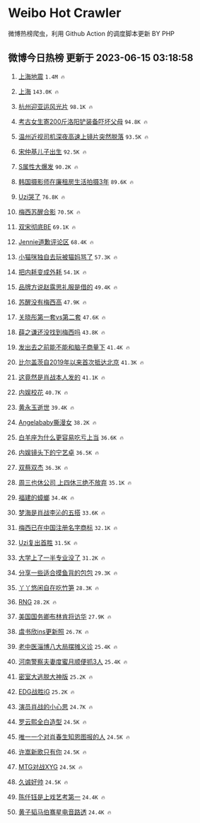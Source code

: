 # Weibo Hot Crawler 



微博热榜爬虫，利用 Github Action 的调度脚本更新 BY PHP 


## 微博今日热榜 更新于 2023-06-15 03:18:58 
1. [上海地震](https://s.weibo.com/weibo?q=%E4%B8%8A%E6%B5%B7%E5%9C%B0%E9%9C%87&t=31&band_rank=1&Refer=top) `1.4M 🔥` 

1. [上海](https://s.weibo.com/weibo?q=%E4%B8%8A%E6%B5%B7&t=31&band_rank=2&Refer=top) `143.0K 🔥` 

1. [杭州迎亚运风光片](https://s.weibo.com/weibo?q=%23%E6%9D%AD%E5%B7%9E%E8%BF%8E%E4%BA%9A%E8%BF%90%E9%A3%8E%E5%85%89%E7%89%87%23&t=31&band_rank=3&Refer=top) `98.1K 🔥` 

1. [考古女生寄200斤洛阳铲装备吓坏父母](https://s.weibo.com/weibo?q=%23%E8%80%83%E5%8F%A4%E5%A5%B3%E7%94%9F%E5%AF%84200%E6%96%A4%E6%B4%9B%E9%98%B3%E9%93%B2%E8%A3%85%E5%A4%87%E5%90%93%E5%9D%8F%E7%88%B6%E6%AF%8D%23&t=31&band_rank=4&Refer=top) `94.8K 🔥` 

1. [温州近视司机深夜高速上镜片突然脱落](https://s.weibo.com/weibo?q=%23%E6%B8%A9%E5%B7%9E%E8%BF%91%E8%A7%86%E5%8F%B8%E6%9C%BA%E6%B7%B1%E5%A4%9C%E9%AB%98%E9%80%9F%E4%B8%8A%E9%95%9C%E7%89%87%E7%AA%81%E7%84%B6%E8%84%B1%E8%90%BD%23&t=31&band_rank=5&Refer=top) `93.5K 🔥` 

1. [宋仲基儿子出生](https://s.weibo.com/weibo?q=%23%E5%AE%8B%E4%BB%B2%E5%9F%BA%E5%84%BF%E5%AD%90%E5%87%BA%E7%94%9F%23&t=31&band_rank=6&Refer=top) `92.5K 🔥` 

1. [S属性大爆发](https://s.weibo.com/weibo?q=S%E5%B1%9E%E6%80%A7%E5%A4%A7%E7%88%86%E5%8F%91&t=31&band_rank=7&Refer=top) `90.2K 🔥` 

1. [韩国摄影师在廉租房生活拍摄3年](https://s.weibo.com/weibo?q=%E9%9F%A9%E5%9B%BD%E6%91%84%E5%BD%B1%E5%B8%88%E5%9C%A8%E5%BB%89%E7%A7%9F%E6%88%BF%E7%94%9F%E6%B4%BB%E6%8B%8D%E6%91%843%E5%B9%B4&t=31&band_rank=8&Refer=top) `89.6K 🔥` 

1. [Uzi哭了](https://s.weibo.com/weibo?q=Uzi%E5%93%AD%E4%BA%86&t=31&band_rank=9&Refer=top) `76.8K 🔥` 

1. [梅西苏醒合影](https://s.weibo.com/weibo?q=%23%E6%A2%85%E8%A5%BF%E8%8B%8F%E9%86%92%E5%90%88%E5%BD%B1%23&t=31&band_rank=10&Refer=top) `70.5K 🔥` 

1. [双宋彻底BE](https://s.weibo.com/weibo?q=%E5%8F%8C%E5%AE%8B%E5%BD%BB%E5%BA%95BE&t=31&band_rank=11&Refer=top) `69.1K 🔥` 

1. [Jennie道歉评论区](https://s.weibo.com/weibo?q=%23Jennie%E9%81%93%E6%AD%89%E8%AF%84%E8%AE%BA%E5%8C%BA%23&t=31&band_rank=12&Refer=top) `68.4K 🔥` 

1. [小猫咪独自去玩被猫妈骂了](https://s.weibo.com/weibo?q=%E5%B0%8F%E7%8C%AB%E5%92%AA%E7%8B%AC%E8%87%AA%E5%8E%BB%E7%8E%A9%E8%A2%AB%E7%8C%AB%E5%A6%88%E9%AA%82%E4%BA%86&t=31&band_rank=13&Refer=top) `57.3K 🔥` 

1. [把内耗变成外耗](https://s.weibo.com/weibo?q=%E6%8A%8A%E5%86%85%E8%80%97%E5%8F%98%E6%88%90%E5%A4%96%E8%80%97&t=31&band_rank=14&Refer=top) `54.1K 🔥` 

1. [品牌方说赵露思礼服是借的](https://s.weibo.com/weibo?q=%23%E5%93%81%E7%89%8C%E6%96%B9%E8%AF%B4%E8%B5%B5%E9%9C%B2%E6%80%9D%E7%A4%BC%E6%9C%8D%E6%98%AF%E5%80%9F%E7%9A%84%23&t=31&band_rank=15&Refer=top) `49.4K 🔥` 

1. [苏醒没有梅西高](https://s.weibo.com/weibo?q=%23%E8%8B%8F%E9%86%92%E6%B2%A1%E6%9C%89%E6%A2%85%E8%A5%BF%E9%AB%98%23&t=31&band_rank=16&Refer=top) `47.9K 🔥` 

1. [关晓彤第一套vs第二套](https://s.weibo.com/weibo?q=%23%E5%85%B3%E6%99%93%E5%BD%A4%E7%AC%AC%E4%B8%80%E5%A5%97vs%E7%AC%AC%E4%BA%8C%E5%A5%97%23&t=31&band_rank=17&Refer=top) `47.6K 🔥` 

1. [薛之谦还没找到梅西吗](https://s.weibo.com/weibo?q=%23%E8%96%9B%E4%B9%8B%E8%B0%A6%E8%BF%98%E6%B2%A1%E6%89%BE%E5%88%B0%E6%A2%85%E8%A5%BF%E5%90%97%23&t=31&band_rank=18&Refer=top) `43.8K 🔥` 

1. [发出去之前能不能和脑子商量下](https://s.weibo.com/weibo?q=%E5%8F%91%E5%87%BA%E5%8E%BB%E4%B9%8B%E5%89%8D%E8%83%BD%E4%B8%8D%E8%83%BD%E5%92%8C%E8%84%91%E5%AD%90%E5%95%86%E9%87%8F%E4%B8%8B&t=31&band_rank=19&Refer=top) `41.4K 🔥` 

1. [比尔盖茨自2019年以来首次抵达北京](https://s.weibo.com/weibo?q=%23%E6%AF%94%E5%B0%94%E7%9B%96%E8%8C%A8%E8%87%AA2019%E5%B9%B4%E4%BB%A5%E6%9D%A5%E9%A6%96%E6%AC%A1%E6%8A%B5%E8%BE%BE%E5%8C%97%E4%BA%AC%23&t=31&band_rank=20&Refer=top) `41.3K 🔥` 

1. [这竟然是肖战本人发的](https://s.weibo.com/weibo?q=%23%E8%BF%99%E7%AB%9F%E7%84%B6%E6%98%AF%E8%82%96%E6%88%98%E6%9C%AC%E4%BA%BA%E5%8F%91%E7%9A%84%23&t=31&band_rank=21&Refer=top) `41.1K 🔥` 

1. [内娱校花](https://s.weibo.com/weibo?q=%23%E5%86%85%E5%A8%B1%E6%A0%A1%E8%8A%B1%23&t=31&band_rank=22&Refer=top) `40.7K 🔥` 

1. [黄永玉逝世](https://s.weibo.com/weibo?q=%23%E9%BB%84%E6%B0%B8%E7%8E%89%E9%80%9D%E4%B8%96%23&t=31&band_rank=23&Refer=top) `39.4K 🔥` 

1. [Angelababy撕漫女](https://s.weibo.com/weibo?q=%23Angelababy%E6%92%95%E6%BC%AB%E5%A5%B3%23&t=31&band_rank=24&Refer=top) `38.2K 🔥` 

1. [白羊座为什么更容易吃亏上当](https://s.weibo.com/weibo?q=%E7%99%BD%E7%BE%8A%E5%BA%A7%E4%B8%BA%E4%BB%80%E4%B9%88%E6%9B%B4%E5%AE%B9%E6%98%93%E5%90%83%E4%BA%8F%E4%B8%8A%E5%BD%93&t=31&band_rank=25&Refer=top) `36.6K 🔥` 

1. [内娱镜头下的宁艺卓](https://s.weibo.com/weibo?q=%23%E5%86%85%E5%A8%B1%E9%95%9C%E5%A4%B4%E4%B8%8B%E7%9A%84%E5%AE%81%E8%89%BA%E5%8D%93%23&t=31&band_rank=26&Refer=top) `36.5K 🔥` 

1. [双蔡双杰](https://s.weibo.com/weibo?q=%23%E5%8F%8C%E8%94%A1%E5%8F%8C%E6%9D%B0%23&t=31&band_rank=27&Refer=top) `36.3K 🔥` 

1. [周三也休公司 上四休三绝不放弃](https://s.weibo.com/weibo?q=%E5%91%A8%E4%B8%89%E4%B9%9F%E4%BC%91%E5%85%AC%E5%8F%B8%20%E4%B8%8A%E5%9B%9B%E4%BC%91%E4%B8%89%E7%BB%9D%E4%B8%8D%E6%94%BE%E5%BC%83&t=31&band_rank=28&Refer=top) `35.1K 🔥` 

1. [福建的蟑螂](https://s.weibo.com/weibo?q=%E7%A6%8F%E5%BB%BA%E7%9A%84%E8%9F%91%E8%9E%82&t=31&band_rank=29&Refer=top) `34.4K 🔥` 

1. [梦海是肖战李沁的五搭](https://s.weibo.com/weibo?q=%23%E6%A2%A6%E6%B5%B7%E6%98%AF%E8%82%96%E6%88%98%E6%9D%8E%E6%B2%81%E7%9A%84%E4%BA%94%E6%90%AD%23&t=31&band_rank=30&Refer=top) `33.6K 🔥` 

1. [梅西已在中国注册名字商标](https://s.weibo.com/weibo?q=%23%E6%A2%85%E8%A5%BF%E5%B7%B2%E5%9C%A8%E4%B8%AD%E5%9B%BD%E6%B3%A8%E5%86%8C%E5%90%8D%E5%AD%97%E5%95%86%E6%A0%87%23&t=31&band_rank=31&Refer=top) `32.1K 🔥` 

1. [Uzi复出首胜](https://s.weibo.com/weibo?q=%23Uzi%E5%A4%8D%E5%87%BA%E9%A6%96%E8%83%9C%23&t=31&band_rank=32&Refer=top) `31.5K 🔥` 

1. [大学上了一半专业没了](https://s.weibo.com/weibo?q=%23%E5%A4%A7%E5%AD%A6%E4%B8%8A%E4%BA%86%E4%B8%80%E5%8D%8A%E4%B8%93%E4%B8%9A%E6%B2%A1%E4%BA%86%23&t=31&band_rank=33&Refer=top) `31.2K 🔥` 

1. [分享一些适合摸鱼背的包包](https://s.weibo.com/weibo?q=%23%E5%88%86%E4%BA%AB%E4%B8%80%E4%BA%9B%E9%80%82%E5%90%88%E6%91%B8%E9%B1%BC%E8%83%8C%E7%9A%84%E5%8C%85%E5%8C%85%23&t=31&band_rank=34&Refer=top) `29.3K 🔥` 

1. [丫丫悠闲自在吃竹笋](https://s.weibo.com/weibo?q=%23%E4%B8%AB%E4%B8%AB%E6%82%A0%E9%97%B2%E8%87%AA%E5%9C%A8%E5%90%83%E7%AB%B9%E7%AC%8B%23&t=31&band_rank=35&Refer=top) `28.3K 🔥` 

1. [RNG](https://s.weibo.com/weibo?q=RNG&t=31&band_rank=36&Refer=top) `28.2K 🔥` 

1. [美国国务卿布林肯将访华](https://s.weibo.com/weibo?q=%23%E7%BE%8E%E5%9B%BD%E5%9B%BD%E5%8A%A1%E5%8D%BF%E5%B8%83%E6%9E%97%E8%82%AF%E5%B0%86%E8%AE%BF%E5%8D%8E%23&t=31&band_rank=37&Refer=top) `27.9K 🔥` 

1. [虞书欣ins更新照](https://s.weibo.com/weibo?q=%23%E8%99%9E%E4%B9%A6%E6%AC%A3ins%E6%9B%B4%E6%96%B0%E7%85%A7%23&t=31&band_rank=38&Refer=top) `26.7K 🔥` 

1. [老中医淄博八大局摆摊义诊](https://s.weibo.com/weibo?q=%23%E8%80%81%E4%B8%AD%E5%8C%BB%E6%B7%84%E5%8D%9A%E5%85%AB%E5%A4%A7%E5%B1%80%E6%91%86%E6%91%8A%E4%B9%89%E8%AF%8A%23&t=31&band_rank=39&Refer=top) `25.4K 🔥` 

1. [河南警察夫妻度蜜月顺便抓3人](https://s.weibo.com/weibo?q=%23%E6%B2%B3%E5%8D%97%E8%AD%A6%E5%AF%9F%E5%A4%AB%E5%A6%BB%E5%BA%A6%E8%9C%9C%E6%9C%88%E9%A1%BA%E4%BE%BF%E6%8A%933%E4%BA%BA%23&t=31&band_rank=40&Refer=top) `25.4K 🔥` 

1. [密室大逃脱大神版](https://s.weibo.com/weibo?q=%E5%AF%86%E5%AE%A4%E5%A4%A7%E9%80%83%E8%84%B1%E5%A4%A7%E7%A5%9E%E7%89%88&t=31&band_rank=41&Refer=top) `25.2K 🔥` 

1. [EDG战胜iG](https://s.weibo.com/weibo?q=%23EDG%E6%88%98%E8%83%9CiG%23&t=31&band_rank=42&Refer=top) `25.2K 🔥` 

1. [演员肖战的小心思](https://s.weibo.com/weibo?q=%23%E6%BC%94%E5%91%98%E8%82%96%E6%88%98%E7%9A%84%E5%B0%8F%E5%BF%83%E6%80%9D%23&t=31&band_rank=43&Refer=top) `24.7K 🔥` 

1. [罗云熙全白造型](https://s.weibo.com/weibo?q=%23%E7%BD%97%E4%BA%91%E7%86%99%E5%85%A8%E7%99%BD%E9%80%A0%E5%9E%8B%23&t=31&band_rank=44&Refer=top) `24.5K 🔥` 

1. [唯一一个对肖春生知恩图报的人](https://s.weibo.com/weibo?q=%23%E5%94%AF%E4%B8%80%E4%B8%80%E4%B8%AA%E5%AF%B9%E8%82%96%E6%98%A5%E7%94%9F%E7%9F%A5%E6%81%A9%E5%9B%BE%E6%8A%A5%E7%9A%84%E4%BA%BA%23&t=31&band_rank=45&Refer=top) `24.5K 🔥` 

1. [许嵩新歌只有你](https://s.weibo.com/weibo?q=%23%E8%AE%B8%E5%B5%A9%E6%96%B0%E6%AD%8C%E5%8F%AA%E6%9C%89%E4%BD%A0%23&t=31&band_rank=46&Refer=top) `24.5K 🔥` 

1. [MTG对战XYG](https://s.weibo.com/weibo?q=%23MTG%E5%AF%B9%E6%88%98XYG%23&t=31&band_rank=47&Refer=top) `24.5K 🔥` 

1. [久诚好帅](https://s.weibo.com/weibo?q=%E4%B9%85%E8%AF%9A%E5%A5%BD%E5%B8%85&t=31&band_rank=48&Refer=top) `24.5K 🔥` 

1. [陈仟钰是上戏艺考第一](https://s.weibo.com/weibo?q=%E9%99%88%E4%BB%9F%E9%92%B0%E6%98%AF%E4%B8%8A%E6%88%8F%E8%89%BA%E8%80%83%E7%AC%AC%E4%B8%80&t=31&band_rank=49&Refer=top) `24.4K 🔥` 

1. [黄子韬马伯骞星电音路透](https://s.weibo.com/weibo?q=%23%E9%BB%84%E5%AD%90%E9%9F%AC%E9%A9%AC%E4%BC%AF%E9%AA%9E%E6%98%9F%E7%94%B5%E9%9F%B3%E8%B7%AF%E9%80%8F%23&t=31&band_rank=50&Refer=top) `24.4K 🔥` 

